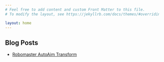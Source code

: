 ```yaml
---
# Feel free to add content and custom Front Matter to this file.
# To modify the layout, see https://jekyllrb.com/docs/themes/#overriding-theme-defaults

layout: home
---
```


## Blog Posts  
- [Robomaster AutoAim Transform](./_posts/2024-10-05-robomaster-autoaim-transform.md)  